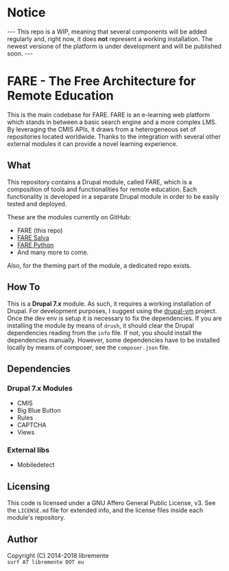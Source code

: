 # Notice
--- This repo is a WIP, meaning that several components will be added
regularly and, right now, it does **not** represent a working installation. 
The newest versione of the platform is under development and will be published
soon. ---

# FARE - The Free Architecture for Remote Education
This is the main codebase for FARE. 
FARE is an e-learning web platform which stands in between a basic search
engine and a more complex LMS.
By leveraging the CMIS APIs, it draws from a heterogeneous set of repositories
located worldwide. Thanks to the integration with several other external modules
it can provide a novel learning experience. 

## What

This repository contains a Drupal module, called FARE, which is a composition
of tools and functionalities for remote education. 
Each functionality is developed in a separate Drupal module in order to be easily
tested and deployed.  

These are the modules currently on GitHub:
* FARE (this repo)
* [FARE Salva](https://github.com/Open-Education-Polito/oep-fare-salva)
* [FARE Python](https://github.com/Open-Education-Polito/oep-fare-python)
* And many more to come.

Also, for the theming part of the module, a dedicated repo exists.

## How To 
This is a **Drupal 7.x** module.  As such, it requires a working installation
of Drupal.  For development purposes, I suggest using the
[drupal-vm](https://github.com/geerlingguy/drupal-vm) project.  Once the dev
env is setup it is necessary to fix the dependencies.  If you are installing
the module by means of `drush`, it should clear the Drupal dependencies reading
from the `info` file. If not, you should install the dependencies manually.
However, some dependencies have to be installed locally by means of composer,
see the `composer.json` file. 

## Dependencies
### Drupal 7.x Modules
* CMIS
* Big Blue Button
* Rules
* CAPTCHA
* Views

### External libs
* Mobiledetect

## Licensing
This code is licensed under a GNU Affero General Public License, v3.
See the `LICENSE.md` file for extended info, and the license files inside each
module's repository.

## Author
Copyright (C) 2014-2018 libremente  
`surf AT libremente DOT eu`
